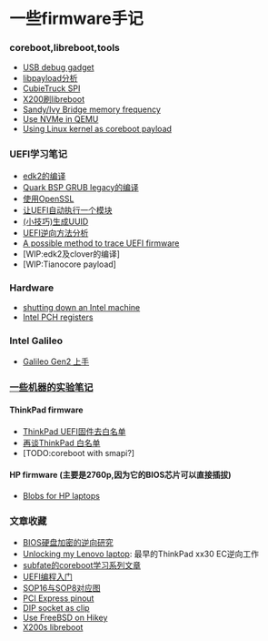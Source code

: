 # 一些firmware手记

### coreboot,libreboot,tools
* [USB debug gadget](coreboot/usb-debug-gadget.md)
* [libpayload分析](coreboot/libpayload/00-index.md)
* [CubieTruck SPI](coreboot/cubietruck-spi.md)
* [X200刷libreboot](coreboot/x200-libreboot.md)
* [Sandy/Ivy Bridge memory frequency](coreboot/snb_mem_min_tck.md)
* [Use NVMe in QEMU](coreboot/NVMe_in_QEMU.rst)
* [Using Linux kernel as coreboot payload](coreboot/linux_payload.rst)

### UEFI学习笔记
* [edk2的编译](uefi/building-edk2.md)
* [Quark BSP GRUB legacy的编译](uefi/quark-grub-legacy.md)
* [使用OpenSSL](uefi/using-openssl.md)
* [让UEFI自动执行一个模块](uefi/uefi-driver.md)
* [(小技巧)生成UUID](uefi/genuuid.md)
* [UEFI逆向方法分析](uefi/reverse-uefi.md)
* [A possible method to trace UEFI firmware](uefi/tracing-efi.md)
* [WIP:edk2及clover的编译]
* [WIP:Tianocore payload]

### Hardware
* [shutting down an Intel machine](shutdown.rst)
* [Intel PCH registers](pch-registers.txt)

### Intel Galileo
* [Galileo Gen2 上手](galileo-gen2.md)

### [一些机器的实验笔记](machines/README.md)

#### ThinkPad firmware
* [ThinkPad UEFI固件去白名单](thinkpad/tp-uefi-whitelist-removal.md)
* [再谈ThinkPad 白名单](thinkpad/tp-whitelist.rst)
* [TODO:coreboot with smapi?]

#### HP firmware (主要是2760p,因为它的BIOS芯片可以直接插拔)
* [Blobs for HP laptops](blobs_for_hp_laptops.rst)

### 文章收藏
* [BIOS硬盘加密的逆向研究](https://jbeekman.nl/blog/2015/03/reverse-engineering-uefi-firmware/)
* [Unlocking my Lenovo laptop](http://zmatt.net/unlocking-my-lenovo-laptop-part-1/): 最早的ThinkPad xx30 EC逆向工作
* [subfate的coreboot学习系列文章](http://blog.csdn.net/subfate/article/category/6095826)
* [UEFI编程入门](http://x86asm.net/articles/uefi-programming-first-steps/)
* [SOP16与SOP8对应图](http://www.biosrepair.com/bios/TSSOP16.htm)
* [PCI Express pinout](http://www.allpinouts.org/index.php/PCI_Express_Card_and_PCI_Express_Mini_Card)
* [DIP socket as clip](https://www.flashrom.org/File:DIP_socket_as_SOIC_clip.jpg)
* [Use FreeBSD on Hikey](https://wiki.freebsd.org/arm64/HiKey)
* [X200s libreboot](https://blissjoe.com/2015/12/libreboot-x200s/)
